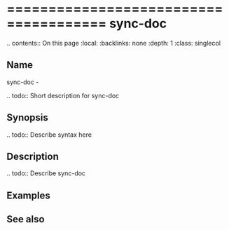 

======================================
sync-doc
======================================

.. contents:: On this page
    :local:
    :backlinks: none
    :depth: 1
    :class: singlecol

Name
----
sync-doc - 

.. todo::
    Short description for sync-doc

Synopsis
--------
.. todo::
   Describe syntax here

Description
-----------
.. todo::
    Describe sync-doc

Examples
--------

See also
--------

